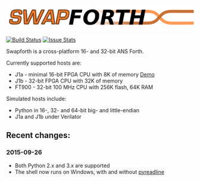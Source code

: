![swapforth](/doc/swapforth1.png)

[![Build Status](https://travis-ci.org/jamesbowman/swapforth.svg?branch=master)](https://travis-ci.org/jamesbowman/swapforth)
[![Issue Stats](http://issuestats.com/github/jamesbowman/swapforth/badge/issue?style=flat-square)](http://issuestats.com/github/jamesbowman/swapforth)

Swapforth is a cross-platform 16- and 32-bit ANS Forth.

Currently supported hosts are:

 * J1a - minimal 16-bit FPGA CPU with 8K of memory [Demo](http://www.excamera.com/sphinx/article-j1a-swapforth.html)
 * J1b - 32-bit FPGA CPU with 32K of memory
 * FT900 - 32-bit 100 MHz CPU with 256K flash, 64K RAM

Simulated hosts include:

 * Python in 16-, 32- and 64-bit big- and little-endian
 * J1a and J1b under Verilator

## Recent changes:

### 2015-09-26

 * Both Python 2.x and 3.x are supported
 * The shell now runs on Windows, with and without [pyreadline](https://pypi.python.org/pypi/pyreadline)
